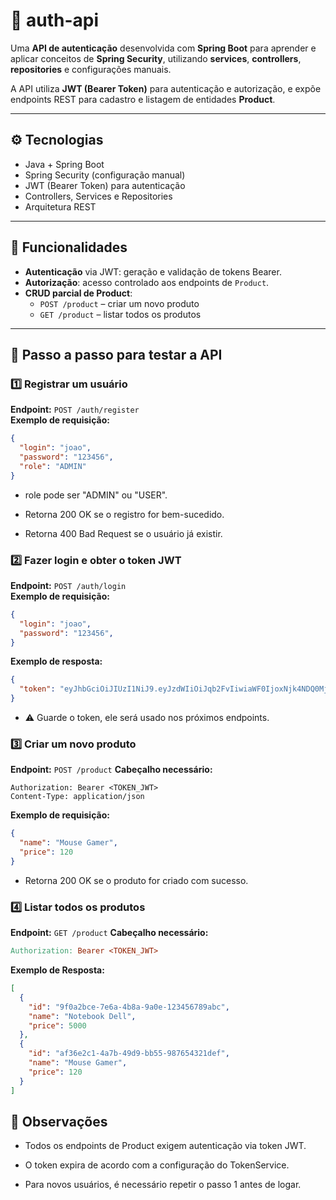 # 🚀 auth-api

Uma **API de autenticação** desenvolvida com **Spring Boot** para aprender e aplicar conceitos de **Spring Security**, utilizando **services**, **controllers**, **repositories** e configurações manuais.  

A API utiliza **JWT (Bearer Token)** para autenticação e autorização, e expõe endpoints REST para cadastro e listagem de entidades **Product**.  

---

## ⚙️ Tecnologias

- Java + Spring Boot  
- Spring Security (configuração manual)  
- JWT (Bearer Token) para autenticação  
- Controllers, Services e Repositories  
- Arquitetura REST  

---

## 📌 Funcionalidades

- **Autenticação** via JWT: geração e validação de tokens Bearer.  
- **Autorização**: acesso controlado aos endpoints de `Product`.  
- **CRUD parcial de Product**:
  - `POST /product` – criar um novo produto  
  - `GET /product` – listar todos os produtos  

---
## 🚀 Passo a passo para testar a API

### 1️⃣ Registrar um usuário

**Endpoint:** `POST /auth/register`  
**Exemplo de requisição:**

```json
{
  "login": "joao",
  "password": "123456",
  "role": "ADMIN"
}
```

- role pode ser "ADMIN" ou "USER".

- Retorna 200 OK se o registro for bem-sucedido.

- Retorna 400 Bad Request se o usuário já existir.


### 2️⃣ Fazer login e obter o token JWT

**Endpoint:** `POST /auth/login`  
**Exemplo de requisição:**

```json
{
  "login": "joao",
  "password": "123456",
}
```

**Exemplo de resposta:**

```json
{
  "token": "eyJhbGciOiJIUzI1NiJ9.eyJzdWIiOiJqb2FvIiwiaWF0IjoxNjk4NDQ0MjM4LCJleHAiOjE2OTg0NDc4Mzh9._ExemploAssinaturaJWT_"
}
```

- ⚠️ Guarde o token, ele será usado nos próximos endpoints.

### 3️⃣ Criar um novo produto

**Endpoint:** `POST /product`
**Cabeçalho necessário:**

```pgsql
Authorization: Bearer <TOKEN_JWT>
Content-Type: application/json
```

**Exemplo de requisição:**

```json
{
  "name": "Mouse Gamer",
  "price": 120
}
```

- Retorna 200 OK se o produto for criado com sucesso.

### 4️⃣ Listar todos os produtos

**Endpoint:** `GET /product`
**Cabeçalho necessário:**

```makefile
Authorization: Bearer <TOKEN_JWT>
```

**Exemplo de Resposta:**
```json
[
  {
    "id": "9f0a2bce-7e6a-4b8a-9a0e-123456789abc",
    "name": "Notebook Dell",
    "price": 5000
  },
  {
    "id": "af36e2c1-4a7b-49d9-bb55-987654321def",
    "name": "Mouse Gamer",
    "price": 120
  }
]
```

## 🔑 Observações

- Todos os endpoints de Product exigem autenticação via token JWT.

- O token expira de acordo com a configuração do TokenService.

- Para novos usuários, é necessário repetir o passo 1 antes de logar.
